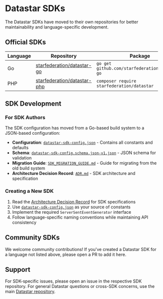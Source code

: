 # Datastar SDKs

The Datastar SDKs have moved to their own repositories for better maintainability and language-specific development.

## Official SDKs

| Language | Repository | Package |
|----------|------------|---------|
| Go | [starfederation/datastar-go](https://github.com/starfederation/datastar-go) | `go get github.com/starfederation/datastar-go` |
| PHP | [starfederation/datastar-php](https://github.com/starfederation/datastar-php) | `composer require starfederation/datastar` |

## SDK Development

### For SDK Authors

The SDK configuration has moved from a Go-based build system to a JSON-based configuration:

- **Configuration**: [`datastar-sdk-config.json`](./datastar-sdk-config.json) - Contains all constants and defaults
- **Schema**: [`datastar-sdk-config.schema.json-v1.json`](./datastar-sdk-config.schema.json-v1.json) - JSON schema for validation
- **Migration Guide**: [`SDK_MIGRATION_GUIDE.md`](./SDK_MIGRATION_GUIDE.md) - Guide for migrating from the old build system
- **Architecture Decision Record**: [`ADR.md`](./ADR.md) - SDK architecture and specification

### Creating a New SDK

1. Read the [Architecture Decision Record](./ADR.md) for SDK specifications
2. Use [`datastar-sdk-config.json`](./datastar-sdk-config.json) as your source of constants
3. Implement the required `ServerSentEventGenerator` interface
4. Follow language-specific naming conventions while maintaining API consistency

## Community SDKs

We welcome community contributions! If you've created a Datastar SDK for a language not listed above, please open a PR to add it here.

## Support

For SDK-specific issues, please open an issue in the respective SDK repository. For general Datastar questions or cross-SDK concerns, use the main [Datastar repository](https://github.com/starfederation/datastar).